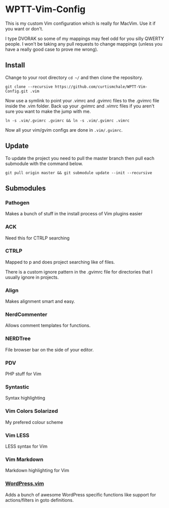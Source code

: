 # WPTT-Vim-Config

This is my custom Vim configuration which is really for MacVim. Use it if you want or don't.

I type DVORAK so some of my mappings may feel odd for you silly QWERTY people. I won't be taking any pull requests to change mappings (unless you have a really good case to prove me wrong).

## Install

Change to your root directory `cd ~/` and then clone the repository.

`git clone --recursive https://github.com/curtismchale/WPTT-Vim-Config.git .vim`

Now use a symlink to point your .vimrc and .gvimrc files to the .gvimrc file inside the .vim folder. Back up your .gvimrc and .vimrc files if you aren't sure you want to make the jump with me.

`ln -s .vim/.gvimrc .gvimrc && ln -s .vim/.gvimrc .vimrc`

Now all your vim/gvim configs are done in `.vim/.gvimrc`.


## Update

To update the project you need to pull the master branch then pull each submodule with the command below.

`git pull origin master && git submodule update --init --recursive`

## Submodules

### Pathogen

Makes a bunch of stuff in the install process of Vim plugins easier

### ACK

Need this for CTRLP searching

### CTRLP

Mapped to <leader>p and does project searching like of files.

There is a custom ignore pattern in the .gvimrc file for directories that I usually ignore in projects.

### Align

Makes alignment smart and easy.

### NerdCommenter

Allows comment templates for functions.

### NERDTree

File browser bar on the side of your editor.

### PDV

PHP stuff for Vim

### Syntastic

Syntax highlighting

### Vim Colors Solarized

My prefered colour scheme

### Vim LESS

LESS syntax for Vim

### Vim Markdown

Markdown highlighting for Vim

### [WordPress.vim](https://github.com/dsawardekar/wordpress.vim)

Adds a bunch of awesome WordPress specific functions like support for actions/filters in goto definitions.

